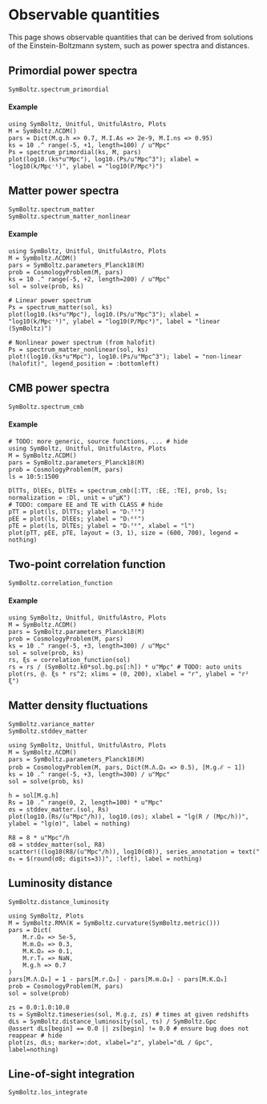 # Observable quantities

This page shows observable quantities that can be derived from solutions of the Einstein-Boltzmann system, such as power spectra and distances.

## Primordial power spectra

```@docs
SymBoltz.spectrum_primordial
```

#### Example

```@example
using SymBoltz, Unitful, UnitfulAstro, Plots
M = SymBoltz.ΛCDM()
pars = Dict(M.g.h => 0.7, M.I.As => 2e-9, M.I.ns => 0.95)
ks = 10 .^ range(-5, +1, length=100) / u"Mpc"
Ps = spectrum_primordial(ks, M, pars)
plot(log10.(ks*u"Mpc"), log10.(Ps/u"Mpc^3"); xlabel = "log10(k/Mpc⁻¹)", ylabel = "log10(P/Mpc³)")
```

## Matter power spectra

```@docs
SymBoltz.spectrum_matter
SymBoltz.spectrum_matter_nonlinear
```

#### Example

```@example
using SymBoltz, Unitful, UnitfulAstro, Plots
M = SymBoltz.ΛCDM()
pars = SymBoltz.parameters_Planck18(M)
prob = CosmologyProblem(M, pars)
ks = 10 .^ range(-5, +2, length=200) / u"Mpc"
sol = solve(prob, ks)

# Linear power spectrum
Ps = spectrum_matter(sol, ks)
plot(log10.(ks*u"Mpc"), log10.(Ps/u"Mpc^3"); xlabel = "log10(k/Mpc⁻¹)", ylabel = "log10(P/Mpc³)", label = "linear (SymBoltz)")

# Nonlinear power spectrum (from halofit)
Ps = spectrum_matter_nonlinear(sol, ks)
plot!(log10.(ks*u"Mpc"), log10.(Ps/u"Mpc^3"); label = "non-linear (halofit)", legend_position = :bottomleft)
```

## CMB power spectra

```@docs
SymBoltz.spectrum_cmb
```

#### Example

```@example
# TODO: more generic, source functions, ... # hide
using SymBoltz, Unitful, UnitfulAstro, Plots
M = SymBoltz.ΛCDM()
pars = SymBoltz.parameters_Planck18(M)
prob = CosmologyProblem(M, pars)
ls = 10:5:1500

DlTTs, DlEEs, DlTEs = spectrum_cmb([:TT, :EE, :TE], prob, ls; normalization = :Dl, unit = u"μK")
# TODO: compare EE and TE with CLASS # hide
pTT = plot(ls, DlTTs; ylabel = "Dₗᵀᵀ")
pEE = plot(ls, DlEEs; ylabel = "Dₗᴱᴱ")
pTE = plot(ls, DlTEs; ylabel = "Dₗᵀᴱ", xlabel = "l")
plot(pTT, pEE, pTE, layout = (3, 1), size = (600, 700), legend = nothing)
```

## Two-point correlation function

```@docs
SymBoltz.correlation_function
```

#### Example

```@example
using SymBoltz, Unitful, UnitfulAstro, Plots
M = SymBoltz.ΛCDM()
pars = SymBoltz.parameters_Planck18(M)
prob = CosmologyProblem(M, pars)
ks = 10 .^ range(-5, +3, length=300) / u"Mpc"
sol = solve(prob, ks)
rs, ξs = correlation_function(sol)
rs = rs / (SymBoltz.k0*sol.bg.ps[:h]) * u"Mpc" # TODO: auto units
plot(rs, @. ξs * rs^2; xlims = (0, 200), xlabel = "r", ylabel = "r² ξ")
```

## Matter density fluctuations

```@docs
SymBoltz.variance_matter
SymBoltz.stddev_matter
```

```@example
using SymBoltz, Unitful, UnitfulAstro, Plots
M = SymBoltz.ΛCDM()
pars = SymBoltz.parameters_Planck18(M)
prob = CosmologyProblem(M, pars, Dict(M.Λ.Ω₀ => 0.5), [M.g.ℰ ~ 1])
ks = 10 .^ range(-5, +3, length=300) / u"Mpc"
sol = solve(prob, ks)

h = sol[M.g.h]
Rs = 10 .^ range(0, 2, length=100) * u"Mpc"
σs = stddev_matter.(sol, Rs)
plot(log10.(Rs/(u"Mpc"/h)), log10.(σs); xlabel = "lg(R / (Mpc/h))", ylabel = "lg(σ)", label = nothing)

R8 = 8 * u"Mpc"/h
σ8 = stddev_matter(sol, R8)
scatter!((log10(R8/(u"Mpc"/h)), log10(σ8)), series_annotation = text("  σ₈ = $(round(σ8; digits=3))", :left), label = nothing)
```

## Luminosity distance

```@docs
SymBoltz.distance_luminosity
```

```@example
using SymBoltz, Plots
M = SymBoltz.RMΛ(K = SymBoltz.curvature(SymBoltz.metric()))
pars = Dict(
    M.r.Ω₀ => 5e-5,
    M.m.Ω₀ => 0.3,
    M.K.Ω₀ => 0.1,
    M.r.T₀ => NaN,
    M.g.h => 0.7
)
pars[M.Λ.Ω₀] = 1 - pars[M.r.Ω₀] - pars[M.m.Ω₀] - pars[M.K.Ω₀]
prob = CosmologyProblem(M, pars)
sol = solve(prob)

zs = 0.0:1.0:10.0
τs = SymBoltz.timeseries(sol, M.g.z, zs) # times at given redshifts
dLs = SymBoltz.distance_luminosity(sol, τs) / SymBoltz.Gpc
@assert dLs[begin] == 0.0 || zs[begin] != 0.0 # ensure bug does not reappear # hide
plot(zs, dLs; marker=:dot, xlabel="z", ylabel="dL / Gpc", label=nothing)
```

## Line-of-sight integration

```@docs
SymBoltz.los_integrate
```
